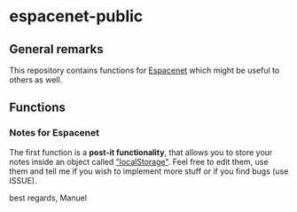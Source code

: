 # espacenet-public

## General remarks
This repository contains functions for [Espacenet](https://worldwide.espacenet.com) which might be useful to others as well.

## Functions
### Notes for Espacenet
The first function is a __post-it functionality__, that allows you to store your notes inside an object called ["localStorage"](https://developer.mozilla.org/de/docs/Web/API/Window/localStorage).
Feel free to edit them, use them and tell me if you wish to implement more stuff or if you find bugs (use ISSUE).

best regards,
Manuel
